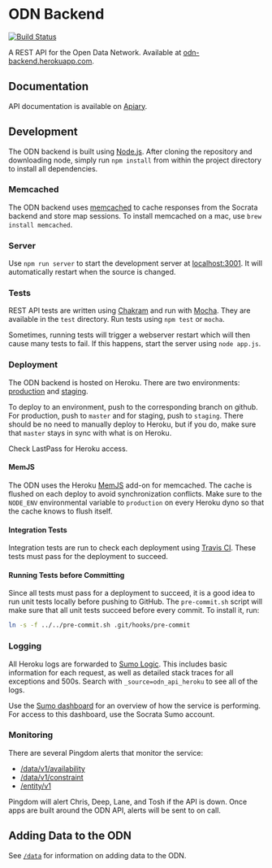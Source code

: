 # ODN Backend

[![Build Status](https://travis-ci.org/socrata/odn-backend.svg?branch=master)](https://travis-ci.org/socrata/odn-backend)

A REST API for the Open Data Network.
Available at [odn-backend.herokuapp.com](http://odn-backend.herokuapp.com).

## Documentation

API documentation is available on [Apiary](http://docs.odn.apiary.io/).

## Development

The ODN backend is built using [Node.js](https://nodejs.org/).
After cloning the repository and downloading node,
simply run `npm install` from within the project directory
to install all dependencies.

### Memcached

The ODN backend uses [memcached](https://memcached.org/)
to cache responses from the Socrata backend and store map sessions.
To install memcached on a mac, use `brew install memcached`.

### Server

Use `npm run server` to start the development
server at [localhost:3001](http://localhost:3001/).
It will automatically restart when the source is changed.

### Tests

REST API tests are written using [Chakram](https://github.com/dareid/chakram)
and run with [Mocha](https://mochajs.org/).
They are available in the `test` directory.
Run tests using `npm test` or `mocha`.

Sometimes, running tests will trigger a webserver restart which
will then cause many tests to fail.
If this happens, start the server using `node app.js`.

### Deployment

The ODN backend is hosted on Heroku.
There are two environments:
[production](http://odn-backend.herokuapp.com/) and
[staging](http://odn-backend-staging.herokuapp.com/).

To deploy to an environment, push to the corresponding branch on github.
For production, push to `master` and for staging, push to `staging`.
There should be no need to manually deploy to Heroku,
but if you do, make sure that `master` stays in sync with what is
on Heroku.

Check LastPass for Heroku access.

#### MemJS

The ODN uses the Heroku [MemJS](https://github.com/alevy/memjs) add-on
for memcached.
The cache is flushed on each deploy to avoid synchronization conflicts.
Make sure to the `NODE_ENV` environmental variable to `production`
on every Heroku dyno so that the cache knows to flush itself.

#### Integration Tests

Integration tests are run to check each deployment using
[Travis CI](https://travis-ci.org/socrata/odn-backend).
These tests must pass for the deployment to succeed.

#### Running Tests before Committing

Since all tests must pass for a deployment to succeed,
it is a good idea to run unit tests locally before pushing to GitHub.
The `pre-commit.sh` script will make sure that all unit tests succeed before
every commit. To install it, run:

```sh
ln -s -f ../../pre-commit.sh .git/hooks/pre-commit
```

### Logging

All Heroku logs are forwarded to [Sumo Logic](https://www.sumologic.com/).
This includes basic information for each request,
as well as detailed stack traces for all exceptions and 500s.
Search with `_source=odn_api_heroku` to see all of the logs.

Use the [Sumo dashboard](https://service.sumologic.com/ui/dashboard.html?f=76263689&t=r)
for an overview of how the service is performing.
For access to this dashboard, use the Socrata Sumo account.

### Monitoring

There are several Pingdom alerts that monitor the service:
 - [/data/v1/availability](https://my.pingdom.com/reports/uptime#check=2210560)
 - [/data/v1/constraint](https://my.pingdom.com/reports/uptime#check=2210566)
 - [/entity/v1](https://my.pingdom.com/reports/uptime#check=2202319)

Pingdom will alert Chris, Deep, Lane, and Tosh if the API is down.
Once apps are built around the ODN API, alerts will be sent to on call.

## Adding Data to the ODN

See [`/data`](/data) for information on adding data to the ODN.

